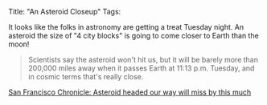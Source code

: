 Title: "An Asteroid Closeup"
Tags:

It looks like the folks in astronomy are getting a treat Tuesday night.
An asteroid the size of "4 city blocks" is going to come
closer to Earth than the moon!

> Scientists say the asteroid won't hit us, but it will be barely more than
200,000 miles away when it passes Earth at 11:13 p.m. Tuesday, and in cosmic
terms that's really close.

[San Francisco Chronicle: Asteroid headed our way will miss by this much](http://www.sfgate.com/cgi-bin/article.cgi?file=/c/a/2011/11/05/MN3V1LOKC9.DTL)


